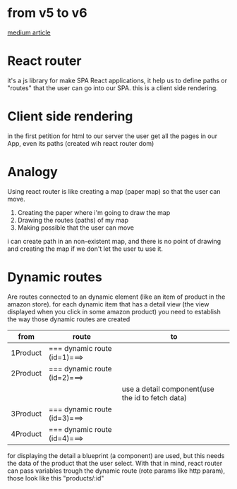 # from v5 to v6
[medium article](https://dev.to/arunavamodak/react-router-v5-vs-v6-dp0)

# React router
it's a js library for make SPA React applications, it help us to define paths or "routes" that the user can go into our SPA. this is a client side rendering.

# Client side rendering 
in the first petition for html to our server the user get all the pages in our App, even its paths (created wih react router dom)

# Analogy
Using react router is like creating a map (paper map) so that the user can move.

1. Creating the paper where i'm going to draw the map
2. Drawing the routes (paths) of my map
3. Making possible that the user can move

i can create path in an non-existent map, and there is no point of drawing and creating the map if we don't let the user tu use it.

# Dynamic routes
Are routes connected to an dynamic element (like an item of product in the amazon store). for each dynamic item that has a detail view (the view displayed when you click in some amazon product) you need to establish the way those dynamic routes are created

|from|route|to|
|-|-|-|
|1Product |=== dynamic route (id=1)===>| 
|2Product |=== dynamic route (id=2)===>|
|||use a detail component(use the id to fetch data)|
|3Product |=== dynamic route (id=3)===>|
|4Product| === dynamic route (id=4)===> |

for displaying the detail a blueprint (a component) are used, but this needs the data of the product that the user select. With that in mind, react router can pass variables trough the dynamic route (rote params like http param), those look like this "products/:id"